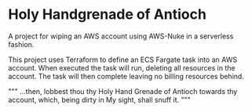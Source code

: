 # Holy Handgrenade of Antioch
A project for wiping an AWS account using AWS-Nuke in a serverless fashion.

This project uses Terraform to define an ECS Fargate task into an AWS account.  When executed the task will run, deleting all resources in the account.  The task will then complete leaving no billing resources behind.

"""
...then, lobbest thou thy Holy Hand Grenade of Antioch towards thy account, which, being dirty in My sight, shall snuff it.
"""